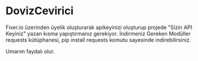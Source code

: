 # DovizCevirici

Fixer.io üzerinden üyelik oluşturarak apikeyinizi oluşturup projede "Sizin API Keyiniz" yazan kısma yapıştırmanız gerekiyor.
İndirmeniz Gereken Modüller
requests kütüphanesi, pip install requests komutu sayesinde indirebilirsiniz.

Umarım faydalı olur.
